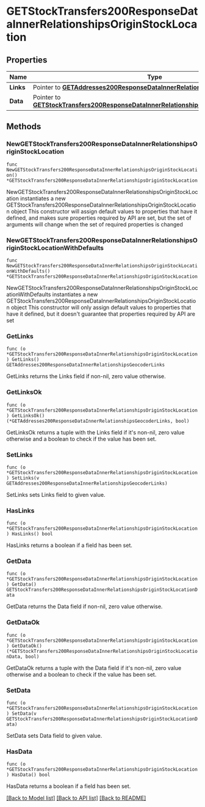 # GETStockTransfers200ResponseDataInnerRelationshipsOriginStockLocation

## Properties

Name | Type | Description | Notes
------------ | ------------- | ------------- | -------------
**Links** | Pointer to [**GETAddresses200ResponseDataInnerRelationshipsGeocoderLinks**](GETAddresses200ResponseDataInnerRelationshipsGeocoderLinks.md) |  | [optional] 
**Data** | Pointer to [**GETStockTransfers200ResponseDataInnerRelationshipsOriginStockLocationData**](GETStockTransfers200ResponseDataInnerRelationshipsOriginStockLocationData.md) |  | [optional] 

## Methods

### NewGETStockTransfers200ResponseDataInnerRelationshipsOriginStockLocation

`func NewGETStockTransfers200ResponseDataInnerRelationshipsOriginStockLocation() *GETStockTransfers200ResponseDataInnerRelationshipsOriginStockLocation`

NewGETStockTransfers200ResponseDataInnerRelationshipsOriginStockLocation instantiates a new GETStockTransfers200ResponseDataInnerRelationshipsOriginStockLocation object
This constructor will assign default values to properties that have it defined,
and makes sure properties required by API are set, but the set of arguments
will change when the set of required properties is changed

### NewGETStockTransfers200ResponseDataInnerRelationshipsOriginStockLocationWithDefaults

`func NewGETStockTransfers200ResponseDataInnerRelationshipsOriginStockLocationWithDefaults() *GETStockTransfers200ResponseDataInnerRelationshipsOriginStockLocation`

NewGETStockTransfers200ResponseDataInnerRelationshipsOriginStockLocationWithDefaults instantiates a new GETStockTransfers200ResponseDataInnerRelationshipsOriginStockLocation object
This constructor will only assign default values to properties that have it defined,
but it doesn't guarantee that properties required by API are set

### GetLinks

`func (o *GETStockTransfers200ResponseDataInnerRelationshipsOriginStockLocation) GetLinks() GETAddresses200ResponseDataInnerRelationshipsGeocoderLinks`

GetLinks returns the Links field if non-nil, zero value otherwise.

### GetLinksOk

`func (o *GETStockTransfers200ResponseDataInnerRelationshipsOriginStockLocation) GetLinksOk() (*GETAddresses200ResponseDataInnerRelationshipsGeocoderLinks, bool)`

GetLinksOk returns a tuple with the Links field if it's non-nil, zero value otherwise
and a boolean to check if the value has been set.

### SetLinks

`func (o *GETStockTransfers200ResponseDataInnerRelationshipsOriginStockLocation) SetLinks(v GETAddresses200ResponseDataInnerRelationshipsGeocoderLinks)`

SetLinks sets Links field to given value.

### HasLinks

`func (o *GETStockTransfers200ResponseDataInnerRelationshipsOriginStockLocation) HasLinks() bool`

HasLinks returns a boolean if a field has been set.

### GetData

`func (o *GETStockTransfers200ResponseDataInnerRelationshipsOriginStockLocation) GetData() GETStockTransfers200ResponseDataInnerRelationshipsOriginStockLocationData`

GetData returns the Data field if non-nil, zero value otherwise.

### GetDataOk

`func (o *GETStockTransfers200ResponseDataInnerRelationshipsOriginStockLocation) GetDataOk() (*GETStockTransfers200ResponseDataInnerRelationshipsOriginStockLocationData, bool)`

GetDataOk returns a tuple with the Data field if it's non-nil, zero value otherwise
and a boolean to check if the value has been set.

### SetData

`func (o *GETStockTransfers200ResponseDataInnerRelationshipsOriginStockLocation) SetData(v GETStockTransfers200ResponseDataInnerRelationshipsOriginStockLocationData)`

SetData sets Data field to given value.

### HasData

`func (o *GETStockTransfers200ResponseDataInnerRelationshipsOriginStockLocation) HasData() bool`

HasData returns a boolean if a field has been set.


[[Back to Model list]](../README.md#documentation-for-models) [[Back to API list]](../README.md#documentation-for-api-endpoints) [[Back to README]](../README.md)


